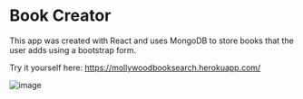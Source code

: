 # Book Creator

This app was created with React and uses MongoDB to store books that the user adds using a bootstrap form. 

Try it yourself here: https://mollywoodbooksearch.herokuapp.com/

![image](https://user-images.githubusercontent.com/29104770/56752007-f198a900-674c-11e9-8f9c-d8acf3d1b433.png)
